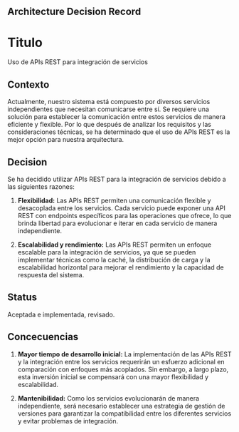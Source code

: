 
## Architecture Decision Record

# Titulo 

Uso de APIs REST para integración de servicios

## Contexto 

Actualmente, nuestro sistema está compuesto por diversos servicios independientes que necesitan comunicarse entre sí. Se requiere una solución para establecer la comunicación entre estos servicios de manera eficiente y flexible. Por lo que después de analizar los requisitos y las consideraciones técnicas, se ha determinado que el uso de APIs REST es la mejor opción para nuestra arquitectura.

## Decision 

Se ha decidido utilizar APIs REST para la integración de servicios debido a las siguientes razones:

1. **Flexibilidad:** Las APIs REST permiten una comunicación flexible y desacoplada entre los servicios. Cada servicio puede exponer una API REST con endpoints específicos para las operaciones que ofrece, lo que brinda libertad para evolucionar e iterar en cada servicio de manera independiente.

2. **Escalabilidad y rendimiento:** Las APIs REST permiten un enfoque escalable para la integración de servicios, ya que se pueden implementar técnicas como la caché, la distribución de carga y la escalabilidad horizontal para mejorar el rendimiento y la capacidad de respuesta del sistema.

## Status 

Aceptada e implementada, revisado. 

## Concecuencias 

1. **Mayor tiempo de desarrollo inicial:** La implementación de las APIs REST y la integración entre los servicios requerirán un esfuerzo adicional en comparación con enfoques más acoplados. Sin embargo, a largo plazo, esta inversión inicial se compensará con una mayor flexibilidad y escalabilidad.

2. **Mantenibilidad:** Como los servicios evolucionarán de manera independiente, será necesario establecer una estrategia de gestión de versiones para garantizar la compatibilidad entre los diferentes servicios y evitar problemas de integración.
